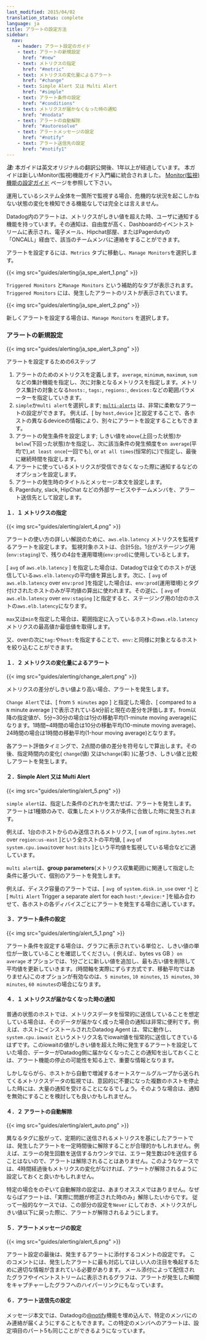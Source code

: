 ```yaml
---
last_modified: 2015/04/02
translation_status: complete
language: ja
title: アラートの設定方法
sidebar:
  nav:
    - header: アラート設定のガイド
    - text: アラートの新規設定
      href: "#new"
    - text: メトリクスの指定
      href: "#metric"
    - text: メトリクスの変化量によるアラート
      href: "#change"
    - text: Simple Alert 又は Multi Alert
      href: "#simple"
    - text: アラート条件の設定
      href: "#conditions"
    - text: メトリクスが届かなくなった時の通知
      href: "#nodata"
    - text: アラートの自動解除
      href: "#autoresolve"
    - text: アラートメッセージの設定
      href: "#notify"
    - text: アラート送信先の設定
      href: "#notify1"
---
```


***注:*** 本ガイドは英文オリジナルの翻訳公開後、1年以上が経過しています。
本ガイドは新しいMonitor(監視)機能ガイド入門編に統合されました。
[Monitor(監視)機能の設定ガイド](/ja/guides/monitoring) ページを参照して下さい。

<!-- <p>Monitoring all of your infrastructure in one place wouldn't be complete without
the ability to know when critical changes are occurring.
Alerts within Datadog notify you when a metric crosses a threshold; they're flexible,
appear in the event stream, and can be delivered to team members of your choice via email,
Hipchat room, or whoever is 'oncall' in Pagerduty.
To set up an alert, go to the 'Metrics' tab and select 'Manage Alerts'.</p>

{{< img src="guides/alerting/alert_1.png" >}}

<p>Two subtabs will appear, 'Triggered Alerts' and 'Manage Metric Alerts'.
'Triggered Alerts' are all alerts currently firing. Select 'Manage Metric Alerts' to
create a new alert.</p>

{{< img src="guides/alerting/alert_2.png" >}} -->

運用しているシステム全体を一箇所で監視する場合、危機的な状況を起こしかねない状態の変化を検知できる機能なしでは完全とは言えません。

Datadog内のアラートは、メトリクスがしきい値を超えた時、ユーザに通知する機能を持っています。その通知は、自由度が高く、Dashboardのイベントストリームに表示され、電子メール、Hipchat部屋、またはPagerdutyの「ONCALL」経由で、該当のチームメンバに連絡をすることができます。

アラートを設定するには、`Metrics` タブに移動し、`Manage Monitors`を選択します。

{{< img src="guides/alerting/ja_spe_alert_1.png" >}}

`Triggered Monitors` と`Manage Monitors` という補助的なタブが表示されます。
`Triggered Monitors` には、発生したアラートのリストが表示されています。

{{< img src="guides/alerting/ja_spe_alert_2.png" >}}

新しくアラートを設定する場合は、`Manage Monitors` を選択します。


<!-- <h3 id="new">Creating a new alert</h3>
{{< img src="guides/alerting/alert_3.png" >}}

<p>There are 5 steps to creating an alert</p>
<ol>
<li>Choose the average, minimum, maximum, or sum of a  metric over specific hosts,
tags, regions, devices, etc.</li>
<li>Choose a simple or multi alert; <a href="#simple">multi-alerts</a> are flexible
and can be across host, device, role, etc.</li>
<li>Set the alert conditions; if the metric was above or below a threshold value on average,
at least once, or at all times during a time span and to be alerted if the metric
is receiving no data.</li>
<li>Say what's happening in the alert and @ notify team members.</li>
<li>You can also notify specific services.</li>
</ol> -->


<h3 id="new">アラートの新規設定</h3>

{{< img src="guides/alerting/ja_spe_alert_3.png" >}}

アラートを設定するための6ステップ

1. アラートのためのメトリクスを定義します。`average`, `minimum`, `maximum`, `sum`などの集計機能を指定し、次に対象となるメトリクスを指定します。メトリクス集計の対象となる`hosts:`,
`tags:`, `regions:`, `devices:`などの範囲パラメーターを指定していきます。
2. `simple`か`multi alert`を選択します; [`multi-alerts`](#simple) は、非常に柔軟なアラートの設定ができます。
例えば、[ by `host,device` ]と設定することで、各ホストの異なるdeviceの情報により、別々にアラートを設定することもできます。
3. アラートの発生条件を設定します; しきい値を`above`(上回った状態)か`below`(下回った状態)かを指定し、次に該当条件の発生頻度を`on average`(平均で),`at least once`(一回でも), or `at all times`(恒常的に)で指定し、最後に継続時間を指定します。
4. アラートに使っているメトリクスが受信できなくなった際に通知するなどのオプションを設定します。
5. アラートの発生時のタイトルとメッセージ本文を設定します。
6. Pagerduty, slack, HipChat などの外部サービスやチームメンバを、アラート送信先として設定します。


<!-- <h4 id="metric">Choosing a metric</h4>
{{< img src="guides/alerting/alert_4.png" >}}
<p>To get into detail on how to use alerts, let's take aws.elb.latency as an example.
Let's also say there are 5 hosts, 1 in staging and the rest in prod.</p>

<p>When selecting 'avg' for 'aws.elb.latency', Datadog will be taking the average
from all hosts emitting that metric. If you add a parameter to 'over', say 'env:prod',
it will now stop averaging in anything not tagged 'env:prod'. On the other hand, if you
did 'env:staging' it wouldn't really be averaging because there would be just one host
emitting that metric thus one time series.
        When selecting 'max' or 'min', Datadog will take the highest or
lowest point respectively seen from any of the hosts emitting that metric.
        Select a 'tag' will limit the metric collection to what you've specified.</p> -->

<h4 id="metric">１．１ メトリクスの指定</h4>

{{< img src="guides/alerting/alert_4.png" >}}

アラートの使い方の詳しい解説のために、`aws.elb.latency` メトリクスを監視するアラートを設定します。
監視対象ホストは、合計5台。1台がステージング用(`env:staging`)で、残りの4台を運用環境(`env:prod`)に使用しているとします。

[ `avg` of `aws.elb.latency` ] を指定した場合は、Datadogでは全てのホストが送信している`aws.elb.latency`の平均値を算出します。次に、[ `avg` of `aws.elb.latency` over `env:prod` ]を指定した場合は、`env:prod`(運用環境)とタグ付けされたホストのみが平均値の算出に使われます。その逆に、[ `avg` of `aws.elb.latency` over `env:staging` ]と指定すると、ステージング用の1台のホストの`aws.elb.latency`になります。

`max`又は`min`を指定した場合は、範囲指定に入っているホストの`aws.elb.latency` メトリクスの最高値か最低値を取得します。

又、overの次に`tag:`や`host:`を指定することで、`env:`と同様に対象となるホストを絞り込むことができます。


<!-- <h4 id="change">Change Alerts</h4>
{{< img src="guides/alerting/change_alert.png" >}}
<p>
A change alert is triggered when the delta between values is higher than the threshold.
</p>
<p>
A change alert evaluates the difference between a value N minutes ago and now.
The averaging of the values depends on the timeframe of the alert, e.g. 5m - 30m
alerts calculate against a 1-minute moving average, while 1h - 4h alerts will use a 10-minute moving average.
</p>
<p>
On each alert evaluation Datadog will calculate the raw difference (not absolute value) between these two values.
An alert is triggered when the delta over time exceeds the limit, where the limit can be a fixed value or a percent of change.

</p> -->

<h4 id="change">１．２ メトリクスの変化量によるアラート</h4>
{{< img src="guides/alerting/change_alert.png" >}}

メトリクスの差分がしきい値より高い場合、アラートを発生します。

`Change Alert`では、[ from `5 minutes` ago ] と指定した場合、[ compared to a `N` minute average ]で表示されている`N`分前と現在の差分を評価します。from以降の指定値が、5分~30分の場合は1分の移動平均(1-minute moving average)になります。1時間~4時間の場合は10分の移動平均(10-minute moving average)、24時間の場合は1時間の移動平均(1-hour moving average)となります。

各アラート評価タイミングで、2点間の値の差分を符号なしで算出します。その後、指定時間内の変化( `change`(値) 又は`%change`(率) )に基づき、しきい値と比較しアラートを発生します。


<!-- <h4 id="simple">Simple and Multi Alerts</h4>
{{< img src="guides/alerting/alert_5.png" >}}
<p>A simple alert aggregates over all reporting sources.
You'll get one alert, when the aggregated value meets the conditions set below.
This works best to monitor a metric from a single host, like avg of system.cpu.iowait
over host:bits, or for an aggregate metric across many hosts, like
sum of nginx.bytes.net over region:us-east.</p>

<p>A multi alert applies the alert to each source, according to your group parameters.
E.g. to alert on disk space you might group by host and device, creating the
query: avg of system.disk.in_use over * by host,device. This will trigger a separate
alert for each device on each host that is running out of space.</p> -->

<h4 id="simple">２．Simple Alert 又は Multi Alert</h4>

{{< img src="guides/alerting/alert_5.png" >}}

`simple alert`は、指定した条件のどれかを満たせば、アラートを発生します。
アラートは1種類のみで、収集したメトリクスが条件に合致した時に発生されます。

例えば、1台のホストからのみ送信されるメトリクス, [ `sum` of `nginx.bytes.net` over `region:us-east` ]という全ホストの平均値, [ `avg` of `system.cpu.iowait`over `host:bits` ]という平均値を監視している場合などに適しています。

`multi alert`は、**group parameters**(メトリクス収集範囲)に関連して指定した条件に基づいて、個別のアラートを発生します。

例えば、ディスク容量のアラートでは、[ `avg `of `system.disk.in_use` over `*`] と [ `Multi Alert` Trigger a separate alert for each `host:*`,`device:*` ]を組み合わせて、各ホストの各ディバイスごとにアラートを発生する場合に適しています。


<!-- <h4 id="conditions">Alert conditions</h4>
{{< img src="guides/alerting/alert_5_1.png" >}}

<p>When setting the alert conditions, ensure that the threshold value you use correctly
matches the unit that are showing in the graph (for example, bytes vs GB). The
'on average' option updates each minute to include the most recent time and dropoff
what’s old (not a “moving average”, really a sliding timeframe). The options for
the time frame are 5, 10, 15, 30, or 60 minutes.</p> -->

<h4 id="conditions">３．アラート条件の設定</h4>
{{< img src="guides/alerting/alert_5_1.png" >}}

アラート条件を設定する場合は、グラフに表示されている単位と、しきい値の単位が一致していることを確認してください。( 例えば:、bytes vs GB ）`on average` オプションでは、1分ごとに新しい値を追加し、最も古い値を削除して平均値を更新していきます。(時間軸を実際にずらす方式です、移動平均ではありません)このオプションが有効なのは、`5 minutes`, `10 minutes`, `15 minutes`, `30 minutes`, `60 minutes`の場合になります。

<!-- <h4 id="nodata">No-data alerts</h4>

<p>No-data alerts make it possible to be alerted on a host going down by
registering a “simple alert” or “multi alert” for a metric that is expected to be
reported all the time. Thanks to tags and multi-alerts, this still allows
one alert to cover a large number of hosts. You can enable this by selecting
"Notify" in the dropdown beside "if this metric is missing data for more than
your selected timeframe."</p>

<p>On the other hand, if you are monitoring a
metric over an auto-scaling group of hosts that may come and go at any time,
you will get a lot of notifications when hosts are shut down deliberately. In
that case you should not enable notifications for missing data.</p>

<p>This does not entirely encompass host up/down scenarios, because in the
event that the agent died and the host is still up, you would be incorrectly
alerted. We are working towards supporting this with Service Checks, a feature
we hope to release in the near future.</p> -->

<h4 id="nodata">４．１ メトリクスが届かなくなった時の通知</h4>

普通の状態のホストでは、メトリクスデータを恒常的に送信していることを想定している場合は、そのデータが届かなく成った場合の通知は非常に便利です。例えば、ホストにインストールされたDatadog Agent は、常に動作し、`system.cpu.iowait` というメトリクス名でiowait値を恒常的に送信してきているはずです。このiowaitの値がしきい値を超えた時に発生するアラートを設定していた場合、データーがDatadog側に届かなくなったことの通知を出しておくことは、アラート機能の停止の可能性を知る上で、重要な情報となります。

しかしならがら、ホストから自動で増減するオートスケールグループから送られてくるメトリクスデータの監視では、意図的に不要になった複数のホストを停止した時には、大量の通知を受けることになるでしょう。そのような場合は、通知を無効にすることを検討しても良いかもしれません。


<!-- <h4 id="autoresolve">Autoresolving alerts</h4>
{{< img src="guides/alerting/alert_auto.png" >}}

<p>For some metrics that report periodically across different tags,
it may make sense to have triggered alerts auto-resolve after a certain time
period. For example, if you have a counter that reports only when an error is
fired the alert will never resolve because the metric will never report 0 as
the number of errors. In this case, you may want to set your alert to resolve
after 4 hours of inactivity on that metric.
In most cases this setting will not be useful because you will only want an
alert to resolve once it actually has been fixed. So in the general case it
makes sense to leave this as [Never] so that the alert will only resolve when
the metric falls below the given threshold.</p> -->

<h4 id="autoresolve">４．２ アラートの自動解除</h4>
{{< img src="guides/alerting/alert_auto.png" >}}

異なるタグに股がって、定期的に送信されるメトリクスを基にしたアラートでは、発生したアラートを一定時間後に解除することが合理的かもしれません。例えば、エラーの発生回数を送信するカウンタでは、エラー発生数は0を送信することはないので、アラートは解除されることはありません。このようなケースでは、4時間経過後もメトリクスの変化がなければ、アラートが解除されるように設定しておくと良いかもしれません。

特定の場合をのぞいて自動解除の設定は、あまりオススメではありません。なぜならばアラートは、「実際に問題が修正された時のみ」解除したいからです。
従って一般的なケースでは、この部分の設定を`Never` にしておき、メトリクスがしきい値以下に戻った際に、アラートが解除されるようにします。


<!-- <h4 id="notify">Notifying</h4>
{{< img src="guides/alerting/alert_6.png" >}}
<p>In the final step of setting up an alert, you can give any necessary commentary
for the alert so if it triggers it will alert the correct people with the most context possible.
Each graph delivered via email or in the event stream when an alert triggers is a hyperlink
to that graph at that exact timeframe. In the body of the message you can <a href="https://docs.datadoghq.com/faq/#notify">@notify</a>
members of the team to have it specifically call out to them. You can also do this in
part 5, 'Notify your team'.</p> -->

<h4 id="notify">５．アラートメッセージの設定</h4>

{{< img src="guides/alerting/alert_6.png" >}}

アラート設定の最後は、発生するアラートに添付するコメントの設定です。
このコメントには、発生したアラートに最も対応してほしい人の注目を喚起するために適切な情報が含まれている必要があります。
メール添付によって配信されたグラフやイベントストリームに表示されるグラフは、アラートが発生した瞬間をキャプチャーしたグラフへのハイパーリンクにもなっています。

<h4 id="notify1">６．アラート送信先の設定</h4>


メッセージ本文では、Datadogの<a href="https://docs.datadoghq.com/ja/faq/#notify">@notify</a>機能を埋め込んで、特定のメンバにのみ連絡が届くようにすることもできます。この特定のメンバへのアラートは、設定項目のパート5も同じことができるようになっています。


<!-- <h3 id="faqs">Alerting FAQs</h3>
<ul>
<li>Can you alert on a function? Not currently, but we're working towards this!</li>
<li>Can you alert on an event? Not currently, but we're discussing how we'd like to implement this.
As an alternative you can set up an @ notification in the body of the event which would deliver the
event via email whenever it occurred.</li>

</ul> -->
